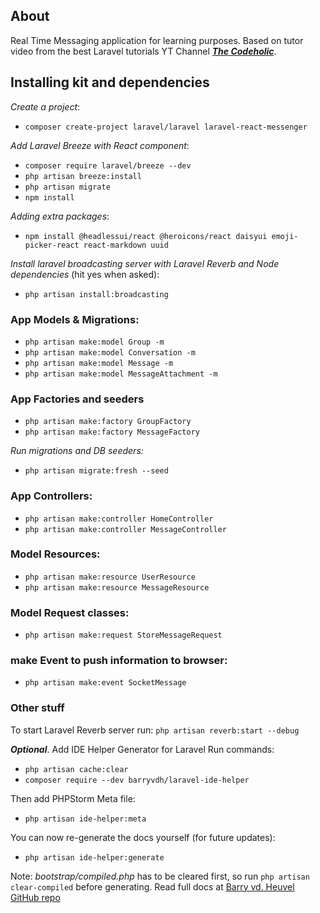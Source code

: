 ## About

Real Time Messaging application for learning purposes. Based on tutor video from the best Laravel tutorials YT Channel
**_[The Codeholic](https://www.youtube.com/@TheCodeholic)_**.

## Installing kit and dependencies

_Create a project_:
* `composer create-project laravel/laravel laravel-react-messenger`

_Add Laravel Breeze with React component_:
* `composer require laravel/breeze --dev`
* `php artisan breeze:install`
* `php artisan migrate`
* `npm install`

_Adding extra packages_:
* `npm install @headlessui/react @heroicons/react daisyui emoji-picker-react react-markdown uuid`

_Install laravel broadcasting server with Laravel Reverb and Node dependencies_ (hit yes when asked):
* `php artisan install:broadcasting`

### App Models & Migrations:
* `php artisan make:model Group -m`
* `php artisan make:model Conversation -m`
* `php artisan make:model Message -m`
* `php artisan make:model MessageAttachment -m`

### App Factories and seeders
* `php artisan make:factory GroupFactory`
* `php artisan make:factory MessageFactory`

_Run migrations and DB seeders:_
* `php artisan migrate:fresh --seed`

### App Controllers:
* `php artisan make:controller HomeController`
* `php artisan make:controller MessageController`

### Model Resources:
* `php artisan make:resource UserResource`
* `php artisan make:resource MessageResource`

### Model Request classes:
* `php artisan make:request StoreMessageRequest`

### make Event to push information to browser:
* `php artisan make:event SocketMessage`

### Other stuff

To start Laravel Reverb server run:
`php artisan reverb:start --debug`

**_Optional_**. Add IDE Helper Generator for Laravel
Run commands:
* `php artisan cache:clear`
* `composer require --dev barryvdh/laravel-ide-helper`

Then add PHPStorm Meta file:
* `php artisan ide-helper:meta`

You can now re-generate the docs yourself (for future updates):
* `php artisan ide-helper:generate`

Note: _bootstrap/compiled.php_ has to be cleared first, so run `php artisan clear-compiled` before generating.
Read full docs at [Barry vd. Heuvel GitHub repo](https://github.com/barryvdh/laravel-ide-helper)
